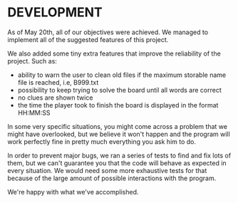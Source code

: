 # DEVELOPMENT

As of May 20th, all of our objectives were achieved. We managed to implement all of the suggested features of this project.

We also added some tiny extra features that improve the reliability of the project. Such as:

 - ability to warn the user to clean old files if the maximum storable name file is reached, i.e, B999.txt
 - possibility to keep trying to solve the board until all words are correct
 - no clues are shown twice
 - the time the player took to finish the board is displayed in the format HH:MM:SS

In some very specific situations, you might come across a problem that we might have overlooked, but we believe
it won't happen and the program will work perfectly fine in pretty much everything you ask him to do.

In order to prevent major bugs, we ran a series of tests to find and fix lots of them, but we can't guarantee you that
the code will behave as expected in every situation. We would need some more exhaustive tests for that because
of the large amount of possible interactions with the program.

We're happy with what we've accomplished.
